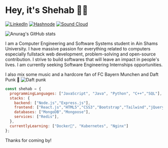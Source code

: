 # Hey, it's Shehab 👋🤖 

[![LinkedIn](https://img.shields.io/badge/linkedin-%230077B5.svg?style=for-the-badge&logo=linkedin&logoColor=white)](https://www.linkedin.com/in/shehabadel/)
[![Hashnode](https://img.shields.io/badge/Hashnode-2962FF?style=for-the-badge&logo=hashnode&logoColor=white)](https://shehab.hashnode.dev/)
[![Sound Cloud](https://img.shields.io/badge/sound%20cloud-FF5500?style=for-the-badge&logo=soundcloud&logoColor=white)](https://soundcloud.com/randomlymixes)

![Anurag's GitHub stats](https://github-readme-stats.vercel.app/api?username=shehabadel&count_private=true&theme=radical)

I am a Computer Engineering and Software Systems student in Ain Shams University. I have massive passion for everything related to computers especially fullstack web development, problem-solving and open-source contribution. I strive to build softwares that will leave an impact in people's lives. I am currently seeking Software Engineering Internships opportunities.

I also mix some music and a hardcore fan of FC Bayern Munchen and Daft Punk 🎷 
![Daft punk](https://c.tenor.com/v2QBoPH1m8IAAAAd/daftpunk-getlucky.gif)

```javascript
const shehab = {
  programmingLanguages: ["JavaScript", "Java", "Python", "C++","SQL"],
  stacks: {
    backend: ["Node.js","Express.js"],
    frontend: ["React.js","HTML5","CSS3","Bootstrap","Tailwind","jQuery"],
    databases: ["MongoDB","Mongoose"],
    services: ["Redis"],
  },
  currentlyLearning: ["Docker🐳", "Kubernetes", "Nginx"]
};
```

Thanks for coming by!
